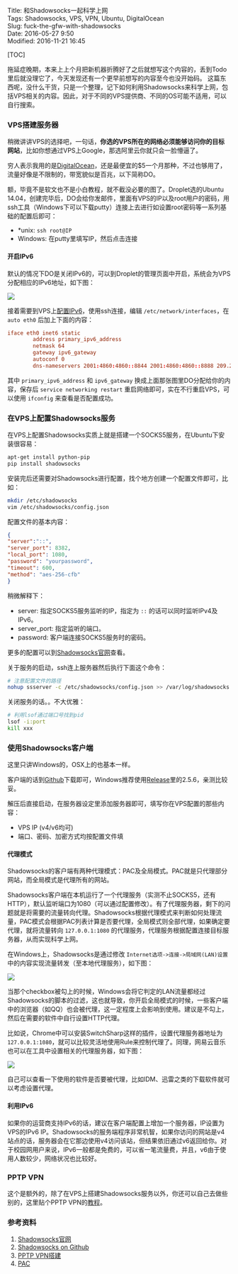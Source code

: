 Title: 和Shadowsocks一起科学上网  
Tags: Shadowsocks, VPS, VPN, Ubuntu, DigitalOcean  
Slug: fuck-the-gfw-with-shadowsocks  
Date: 2016-05-27 9:50  
Modified: 2016-11-21 16:45  


[TOC]

拖延症晚期，本来上上个月把新机器折腾好了之后就想写这个内容的，丢到Todo里后就没理它了，今天发现还有一个更早前想写的内容至今也没开始码。
这篇东西呢，没什么干货，只是一个整理，记下如何利用Shadowsocks来科学上网，包括VPS相关的内容。因此，对于不同的VPS提供商、不同的OS可能不适用，可以自行搜索。

### VPS搭建服务器
稍微讲讲VPS的选择吧，一句话，**你选的VPS所在的网络必须能够访问你的目标网站**，比如你想通过VPS上Google，那选阿里云你就只会一脸懵逼了。

穷人表示我用的是[DigitalOcean][1]，还是最便宜的$5一个月那种，不过也够用了，流量好像是不限制的，带宽貌似是百兆，以下简称DO。

额，毕竟不是软文也不是小白教程，就不截没必要的图了。Droplet选的Ubuntu 14.04，创建完毕后，DO会给你发邮件，里面有VPS的IP以及root用户的密码，用ssh工具（Windows下可以下载putty）连接上去进行如设置root密码等一系列基础的配置后即可：

- *unix: `ssh root@IP`
- Windows: 在putty里填写IP，然后点击连接

#### 开启IPv6
默认的情况下DO是关闭IPv6的，可以到Droplet的管理页面中开启，系统会为VPS分配相应的IPv6地址，如下图：

![](http://ww1.sinaimg.cn/large/006y8lVagw1f86x20lhcej30su0eg3zg.jpg)

接着需要到VPS上[配置IPv6][3]，使用ssh连接，编辑 `/etc/network/interfaces`，在 `auto eth0` 后加上下面的内容：

```conf
iface eth0 inet6 static
        address primary_ipv6_address
        netmask 64
        gateway ipv6_gateway
        autoconf 0
        dns-nameservers 2001:4860:4860::8844 2001:4860:4860::8888 209.244.0.3
```

其中 `primary_ipv6_address` 和 `ipv6_gateway` 换成上面那张图里DO分配给你的内容，保存后 `service networking restart` 重启网络即可，实在不行重启VPS，可以使用 `ifconfig` 来查看是否配置成功。

### 在VPS上配置Shadowsocks服务
在VPS上配置Shadowsocks实质上就是搭建一个SOCKS5服务，在Ubuntu下安装很容易：

```bash
apt-get install python-pip
pip install shadowsocks
```

安装完后还需要对Shadowsocks进行配置，找个地方创建一个配置文件即可，比如：

```bash
mkdir /etc/shadowsocks
vim /etc/shadowsocks/config.json
```

配置文件的基本内容：

```json
{
"server":"::",
"server_port": 8382,
"local_port": 1080,
"password": "yourpassword",
"timeout": 600,
"method": "aes-256-cfb"
}
```

稍微解释下：

- server: 指定SOCKS5服务监听的IP，指定为 `::` 的话可以同时监听IPv4及IPv6。
- server_port: 指定监听的端口。
- password: 客户端连接SOCKS5服务时的密码。

更多的配置可以到[Shadowsocks官网][2]查看。

关于服务的启动，ssh连上服务器然后执行下面这个命令：

```bash
# 注意配置文件的路径
nohup ssserver -c /etc/shadowsocks/config.json >> /var/log/shadowsocks.log&
```

关闭服务的话。。不大优雅：

```bash
# 利用lsof通过端口号找到pid
lsof -i:port
kill xxx
```

### 使用Shadowsocks客户端
这里只讲Windows的，OSX上的也基本一样。

客户端的话到[Github][4]下载即可，Windows推荐使用[Release][5]里的2.5.6，亲测比较妥。

解压后直接启动，在服务器设定里添加服务器即可，填写你在VPS配置的那些内容：

- VPS IP (v4/v6均可)
- 端口、密码、加密方式均按配置文件填

#### 代理模式
Shadowsocks的客户端有两种代理模式：PAC及全局模式。PAC就是只代理部分网站，而全局模式是代理所有的网站。

Shadowsocks客户端在本机运行了一个代理服务（实测不止SOCKS5，还有HTTP），默认监听端口为1080（可以通过配置修改）。有了代理服务器，剩下的问题就是将需要的流量转向代理。Shadowsocks根据代理模式来判断如何处理流量，PAC模式会根据PAC列表计算是否要代理，全局模式则全部代理，如果确定要代理，就将流量转向 `127.0.0.1:1080` 的代理服务，代理服务根据配置连接目标服务器，从而实现科学上网。

在Windows上，Shadowsocks是通过修改 `Internet选项->连接->局域网(LAN)设置` 中的内容实现流量转发（至本地代理服务），如下图：

![](http://ww3.sinaimg.cn/large/006y8lVagw1f86x0qp7gfj30cp0c5jst.jpg)

当那个checkbox被勾上的时候，Windows会将它判定的LAN流量都经过Shadowsocks的脚本的过滤，这也就导致，你开启全局模式的时候，一些客户端中的浏览器（如QQ）也会被代理，这一定程度上会影响到使用。建议是不勾上，然后在需要的软件中自行设置HTTP代理。

比如说，Chrome中可以安装SwitchSharp这样的插件，设置代理服务器地址为 `127.0.0.1:1080`，就可以比较灵活地使用Rule来控制代理了。同理，网易云音乐也可以在工具中设置相关的代理服务器，如下图：

![](http://ww1.sinaimg.cn/large/006y8lVagw1f86x15ike6j30g308bwep.jpg)

自己可以查看一下使用的软件是否要被代理，比如IDM、迅雷之类的下载软件就可以考虑设置代理。

#### 利用IPv6
如果你的运营商支持IPv6的话，建议在客户端配置上增加一个服务器，IP设置为VPS的IPv6 IP。Shadowsocks的服务端程序非常机智，如果你访问的网站是v4站点的话，服务器会在它那边使用v4访问该站，但结果依旧通过v6返回给你。对于校园网用户来说，IPv6一般都是免费的，可以省一笔流量费，并且，v6由于使用人数较少，网络状况也比较好。

### PPTP VPN
这个是额外的，除了在VPS上搭建Shadowsocks服务以外，你还可以自己去做些别的，这里贴个PPTP VPN的[教程][6]。

### 参考资料
1. [Shadowsocks官网](https://shadowsocks.org)
2. [Shadowsocks on Github][4]
3. [PPTP VPN搭建][6]
4. [PAC](https://www.wikiwand.com/en/Proxy_auto-config)


[1]: https://www.digitalocean.com
[2]: https://shadowsocks.org/en/config/quick-guide.html
[3]: http://4b3r.com/digitalocean-enable-ipv6/
[4]: https://github.com/shadowsocks/
[5]: https://github.com/shadowsocks/shadowsocks-windows/releases
[6]: http://blog.kunyu.li/digitalocean-ubuntu-vps-vpn.html


